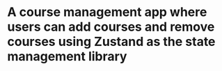 # A course management app where users can add courses and remove courses using Zustand as the state management library
